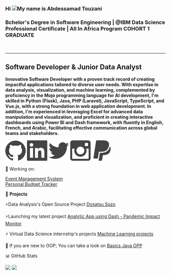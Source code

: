 ### Hi ![](https://user-images.githubusercontent.com/18350557/176309783-0785949b-9127-417c-8b55-ab5a4333674e.gif)My name is Abdessamad Touzani

<h3>Bchelor's Degree in Software Engineering | @IBM Data Science Professional Certificate | All In Africa Program COHORT 1 GRADUATE</h3><br>

-------------------
Software Developer & Junior Data Analyst
-------------------
**Innovative Software Developer with a proven track record of creating impactful applications tailored to diverse user needs. With expertise in data analysis, visualization, and machine learning, complemented by proficiency in the Mojo programming language for AI development, I'm skilled in Python (Flask), Java, PHP (Laravel), JavaScript, TypeScript, and Vue.js, with a strong foundation in web application development. In addition, I'm experienced in leveraging Excel for advanced data manipulation and visualization, and proficient in creating interactive dashboards using Power BI and Dash framework, with fluently in English, French, and Arabic, facilitating effective communication across global teams and stakeholders.**
<p>
    <a href="https://github.com/AbdessamadTzn"><img loading="lazy" src="https://raw.githubusercontent.com/joelparkerhenderson/joelparkerhenderson/main/assets/images/icons/nucleo-social-icons/svg/logo/github.svg"></a>
    <a href="https://linkedin.com/in/abdessamadtouzani"><img loading="lazy" src="https://raw.githubusercontent.com/joelparkerhenderson/joelparkerhenderson/main/assets/images/icons/nucleo-social-icons/svg/logo/linkedin.svg"></a>
    <a href="https://twitter.com/at9kat"><img loading="lazy" src="https://raw.githubusercontent.com/joelparkerhenderson/joelparkerhenderson/main/assets/images/icons/nucleo-social-icons/svg/logo/twitter.svg"></a>
<!--     <a href="https://facebook.com/joelparkerhenderson"><img loading="lazy" src="https://raw.githubusercontent.com/joelparkerhenderson/joelparkerhenderson/main/assets/images/icons/nucleo-social-icons/svg/logo/facebook.svg"></a> -->
    <a href="https://instagram.com/katsky_studio_fr"><img loading="lazy" src="https://raw.githubusercontent.com/joelparkerhenderson/joelparkerhenderson/main/assets/images/icons/nucleo-social-icons/svg/logo/instagram.svg"></a>
<!--     <a href="https://reddit.com/u/joelparkerhenderson"><img loading="lazy" src="https://raw.githubusercontent.com/joelparkerhenderson/joelparkerhenderson/main/assets/images/icons/nucleo-social-icons/svg/logo/reddit.svg"></a> -->
    <a href="https://paypal.me/safredo"><img loading="lazy" src="https://raw.githubusercontent.com/joelparkerhenderson/joelparkerhenderson/main/assets/images/icons/nucleo-social-icons/svg/logo/paypal.svg"></a>
<!--     <a href="https://soundcloud.com/joelparkerhenderson"><img loading="lazy" src="https://raw.githubusercontent.com/joelparkerhenderson/joelparkerhenderson/main/assets/images/icons/nucleo-social-icons/svg/logo/soundcloud.svg"></a> -->
</p>
<p>
📍 Working on:<br>
    
[Event Management System](https://github.com/AbdessamadTzn/Event-Management-System)<br>
[Personal Budget Tracker](https://github.com/AbdessamadTzn/Personal-Budget-Tracker)<br>

🚀 **Projects**
    
⚡Data Analysis's Open Source Project [Dosatsu Sozo](https://github.com/AbdessamadTzn/Dosatsu-Sozo)<br/>

⚡Launching my latest project [Analytic App using Dash - Pandemic Impact Monitor](https://flight-crashes-analysis-omw0.onrender.com/)<br/>

⚡ Virtual Data Science internship's projects [Machine Learning projects](https://github.com/AbdessamadTzn/Bharat-Intern/)<br/>

🤔 If you are new to OOP; You can take a look on [Basics Java OPP](https://github.com/AbdessamadTzn/Java-OOP-basics)
</p>   📊 GitHub Stats

 ![](https://github-readme-streak-stats.herokuapp.com/?user=AbdessamadTzn&theme=dark&hide_border=true) ![](https://github-readme-stats.vercel.app/api/top-langs/?username=AbdessamadTzn&theme=dark&hide_border=true&include_all_commits=false&count_private=true&layout=compact)

